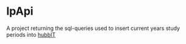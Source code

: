 # lpApi
A project returning the sql-queries used to insert current years study periods into [hubbIT](https://github.com/cthit/hubbIT)
